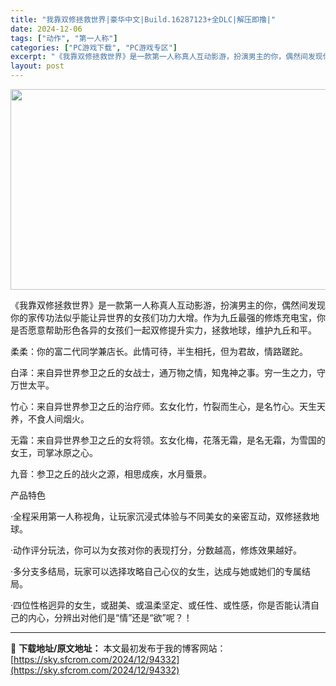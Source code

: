 ```yaml
---
title: "我靠双修拯救世界|豪华中文|Build.16287123+全DLC|解压即撸|"
date: 2024-12-06
tags: ["动作", "第一人称"]
categories: ["PC游戏下载", "PC游戏专区"]
excerpt: "《我靠双修拯救世界》是一款第一人称真人互动影游，扮演男主的你，偶然间发现你的家传功法似乎能让异世界的女孩们功力大增。作为九丘最强的修炼充电宝，你是否愿意帮助形色各异的女孩们一起双修提升实力，拯救地球，维护九丘和平。 柔柔：你的富二代同学兼店长。此情可待，半生相托，但为君故，情路蹉跎。 白泽：来自异世&hellip;"
layout: post
---
```


<img class="aligncenter size-full wp-image-94296" src="https://sky.sfcrom.com/wp-content/uploads/2024/12/2024120611080361.webp" alt="" width="570" height="321" />

《我靠双修拯救世界》是一款第一人称真人互动影游，扮演男主的你，偶然间发现你的家传功法似乎能让异世界的女孩们功力大增。作为九丘最强的修炼充电宝，你是否愿意帮助形色各异的女孩们一起双修提升实力，拯救地球，维护九丘和平。

柔柔：你的富二代同学兼店长。此情可待，半生相托，但为君故，情路蹉跎。

白泽：来自异世界参卫之丘的女战士，通万物之情，知鬼神之事。穷一生之力，守万世太平。

竹心：来自异世界参卫之丘的治疗师。玄女化竹，竹裂而生心，是名竹心。天生天养，不食人间烟火。

无霜：来自异世界参卫之丘的女将领。玄女化梅，花落无霜，是名无霜，为雪国的女王，司掌冰原之心。

九音：参卫之丘的战火之源，相思成疾，水月蜃景。

产品特色

·全程采用第一人称视角，让玩家沉浸式体验与不同美女的亲密互动，双修拯救地球。

·动作评分玩法，你可以为女孩对你的表现打分，分数越高，修炼效果越好。

·多分支多结局，玩家可以选择攻略自己心仪的女生，达成与她或她们的专属结局。

·四位性格迥异的女生，或甜美、或温柔坚定、或任性、或性感，你是否能认清自己的内心，分辨出对他们是“情”还是“欲”呢？！

---
📖 **下载地址/原文地址：** 本文最初发布于我的博客网站：[https://sky.sfcrom.com/2024/12/94332](https://sky.sfcrom.com/2024/12/94332)
